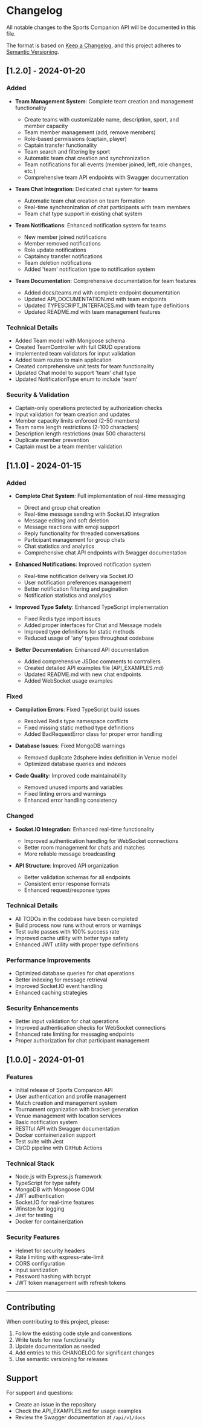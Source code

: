 # Changelog

All notable changes to the Sports Companion API will be documented in this file.

The format is based on [Keep a Changelog](https://keepachangelog.com/en/1.0.0/),
and this project adheres to [Semantic Versioning](https://semver.org/spec/v2.0.0.html).

## [1.2.0] - 2024-01-20

### Added

- **Team Management System**: Complete team creation and management functionality
  - Create teams with customizable name, description, sport, and member capacity
  - Team member management (add, remove members)
  - Role-based permissions (captain, player)
  - Captain transfer functionality
  - Team search and filtering by sport
  - Automatic team chat creation and synchronization
  - Team notifications for all events (member joined, left, role changes, etc.)
  - Comprehensive team API endpoints with Swagger documentation

- **Team Chat Integration**: Dedicated chat system for teams
  - Automatic team chat creation on team formation
  - Real-time synchronization of chat participants with team members
  - Team chat type support in existing chat system

- **Team Notifications**: Enhanced notification system for teams
  - New member joined notifications
  - Member removed notifications
  - Role update notifications
  - Captaincy transfer notifications
  - Team deletion notifications
  - Added 'team' notification type to notification system

- **Team Documentation**: Comprehensive documentation for team features
  - Added docs/teams.md with complete endpoint documentation
  - Updated API_DOCUMENTATION.md with team endpoints
  - Updated TYPESCRIPT_INTERFACES.md with team type definitions
  - Updated README.md with team management features

### Technical Details

- Added Team model with Mongoose schema
- Created TeamController with full CRUD operations
- Implemented team validators for input validation
- Added team routes to main application
- Created comprehensive unit tests for team functionality
- Updated Chat model to support 'team' chat type
- Updated NotificationType enum to include 'team'

### Security & Validation

- Captain-only operations protected by authorization checks
- Input validation for team creation and updates
- Member capacity limits enforced (2-50 members)
- Team name length restrictions (2-100 characters)
- Description length restrictions (max 500 characters)
- Duplicate member prevention
- Captain must be a team member validation

## [1.1.0] - 2024-01-15

### Added

- **Complete Chat System**: Full implementation of real-time messaging
  - Direct and group chat creation
  - Real-time message sending with Socket.IO integration
  - Message editing and soft deletion
  - Message reactions with emoji support
  - Reply functionality for threaded conversations
  - Participant management for group chats
  - Chat statistics and analytics
  - Comprehensive chat API endpoints with Swagger documentation

- **Enhanced Notifications**: Improved notification system
  - Real-time notification delivery via Socket.IO
  - User notification preferences management
  - Better notification filtering and pagination
  - Notification statistics and analytics

- **Improved Type Safety**: Enhanced TypeScript implementation
  - Fixed Redis type import issues
  - Added proper interfaces for Chat and Message models
  - Improved type definitions for static methods
  - Reduced usage of 'any' types throughout codebase

- **Better Documentation**: Enhanced API documentation
  - Added comprehensive JSDoc comments to controllers
  - Created detailed API examples file (API_EXAMPLES.md)
  - Updated README.md with new chat endpoints
  - Added WebSocket usage examples

### Fixed

- **Compilation Errors**: Fixed TypeScript build issues
  - Resolved Redis type namespace conflicts
  - Fixed missing static method type definitions
  - Added BadRequestError class for proper error handling

- **Database Issues**: Fixed MongoDB warnings
  - Removed duplicate 2dsphere index definition in Venue model
  - Optimized database queries and indexes

- **Code Quality**: Improved code maintainability
  - Removed unused imports and variables
  - Fixed linting errors and warnings
  - Enhanced error handling consistency

### Changed

- **Socket.IO Integration**: Enhanced real-time functionality
  - Improved authentication handling for WebSocket connections
  - Better room management for chats and matches
  - More reliable message broadcasting

- **API Structure**: Improved API organization
  - Better validation schemas for all endpoints
  - Consistent error response formats
  - Enhanced request/response types

### Technical Details

- All TODOs in the codebase have been completed
- Build process now runs without errors or warnings
- Test suite passes with 100% success rate
- Improved cache utility with better type safety
- Enhanced JWT utility with proper type definitions

### Performance Improvements

- Optimized database queries for chat operations
- Better indexing for message retrieval
- Improved Socket.IO event handling
- Enhanced caching strategies

### Security Enhancements

- Better input validation for chat operations
- Improved authentication checks for WebSocket connections
- Enhanced rate limiting for messaging endpoints
- Proper authorization for chat participant management

## [1.0.0] - 2024-01-01

### Features

- Initial release of Sports Companion API
- User authentication and profile management
- Match creation and management system
- Tournament organization with bracket generation
- Venue management with location services
- Basic notification system
- RESTful API with Swagger documentation
- Docker containerization support
- Test suite with Jest
- CI/CD pipeline with GitHub Actions

### Technical Stack

- Node.js with Express.js framework
- TypeScript for type safety
- MongoDB with Mongoose ODM
- JWT authentication
- Socket.IO for real-time features
- Winston for logging
- Jest for testing
- Docker for containerization

### Security Features

- Helmet for security headers
- Rate limiting with express-rate-limit
- CORS configuration
- Input sanitization
- Password hashing with bcrypt
- JWT token management with refresh tokens

---

## Contributing

When contributing to this project, please:

1. Follow the existing code style and conventions
2. Write tests for new functionality
3. Update documentation as needed
4. Add entries to this CHANGELOG for significant changes
5. Use semantic versioning for releases

## Support

For support and questions:

- Create an issue in the repository
- Check the API_EXAMPLES.md for usage examples
- Review the Swagger documentation at `/api/v1/docs`
